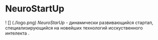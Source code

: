 # NeuroStartUp
! [] (./logo.png)
*NeuroStarUp* - динамически развивающийся стартап, специализирующийся на новейших технологий исскуственного интелекта .